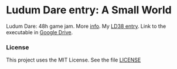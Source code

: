 # Ludum Dare entry: A Small World
Ludum Dare: 48h game jam. More [info](https://en.wikipedia.org/wiki/Ludum_Dare).
My [LD38 entry](https://ldjam.com/events/ludum-dare/38/my-idea-of-a-small-world).
Link to the executable in [Google Drive](https://drive.google.com/open?id=12scBc-ofJQ5eVy8YpjOHZ-SUX_aIuQjY).

### License
This project uses the MIT License. See the file [LICENSE](LICENSE)